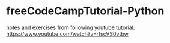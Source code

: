 # freeCodeCampTutorial-Python
notes and exercises from following youtube tutorial: https://www.youtube.com/watch?v=rfscVS0vtbw
